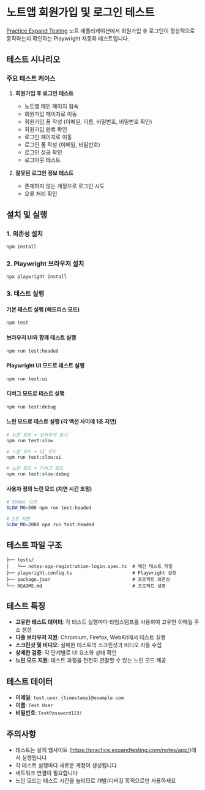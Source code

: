 # 노트앱 회원가입 및 로그인 테스트

[Practice Expand Testing](https://practice.expandtesting.com/notes/app/) 노트 애플리케이션에서 회원가입 후 로그인이 정상적으로 동작하는지 확인하는 Playwright 자동화 테스트입니다.

## 테스트 시나리오

### 주요 테스트 케이스

1. **회원가입 후 로그인 테스트**

    - 노트앱 메인 페이지 접속
    - 회원가입 페이지로 이동
    - 회원가입 폼 작성 (이메일, 이름, 비밀번호, 비밀번호 확인)
    - 회원가입 완료 확인
    - 로그인 페이지로 이동
    - 로그인 폼 작성 (이메일, 비밀번호)
    - 로그인 성공 확인
    - 로그아웃 테스트

2. **잘못된 로그인 정보 테스트**
    - 존재하지 않는 계정으로 로그인 시도
    - 오류 처리 확인

## 설치 및 실행

### 1. 의존성 설치

```bash
npm install
```

### 2. Playwright 브라우저 설치

```bash
npx playwright install
```

### 3. 테스트 실행

#### 기본 테스트 실행 (헤드리스 모드)

```bash
npm test
```

#### 브라우저 UI와 함께 테스트 실행

```bash
npm run test:headed
```

#### Playwright UI 모드로 테스트 실행

```bash
npm run test:ui
```

#### 디버그 모드로 테스트 실행

```bash
npm run test:debug
```

#### 느린 모드로 테스트 실행 (각 액션 사이에 1초 지연)

```bash
# 느린 모드 + 브라우저 표시
npm run test:slow

# 느린 모드 + UI 모드
npm run test:slow:ui

# 느린 모드 + 디버그 모드
npm run test:slow:debug
```

#### 사용자 정의 느린 모드 (지연 시간 조정)

```bash
# 500ms 지연
SLOW_MO=500 npm run test:headed

# 2초 지연
SLOW_MO=2000 npm run test:headed
```

## 테스트 파일 구조

```
├── tests/
│   └── notes-app-registration-login.spec.ts  # 메인 테스트 파일
├── playwright.config.ts                      # Playwright 설정
├── package.json                              # 프로젝트 의존성
└── README.md                                 # 프로젝트 설명
```

## 테스트 특징

- **고유한 테스트 데이터**: 각 테스트 실행마다 타임스탬프를 사용하여 고유한 이메일 주소 생성
- **다중 브라우저 지원**: Chromium, Firefox, WebKit에서 테스트 실행
- **스크린샷 및 비디오**: 실패한 테스트의 스크린샷과 비디오 자동 수집
- **상세한 검증**: 각 단계별로 UI 요소와 상태 확인
- **느린 모드 지원**: 테스트 과정을 천천히 관찰할 수 있는 느린 모드 제공

## 테스트 데이터

- **이메일**: `test.user.{timestamp}@example.com`
- **이름**: `Test User`
- **비밀번호**: `TestPassword123!`

## 주의사항

- 테스트는 실제 웹사이트 (https://practice.expandtesting.com/notes/app/)에서 실행됩니다
- 각 테스트 실행마다 새로운 계정이 생성됩니다
- 네트워크 연결이 필요합니다
- 느린 모드는 테스트 시간을 늘리므로 개발/디버깅 목적으로만 사용하세요
